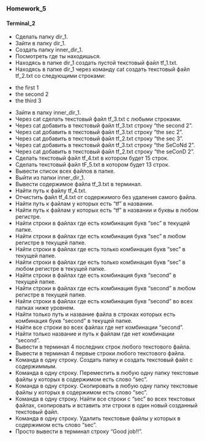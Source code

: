 ### Homework_5
#### Terminal_2

* Сделать папку dir_1.
* Зайти в папку dir_1.
* Создать папку inner_dir_1.
* Посмотреть где ты находишься.
* Находясь в папке dir_1 создать пустой текстовый файл tf_1.txt.
* Находясь в папке dir_1 через команду cat создать текстовый файл tf_2.txt со следующими строками:
- the first 1
- the second 2
- the third 3
* Зайти в папку inner_dir_1.
* Через cat сделать текстовый файл tf_3.txt c любыми строками.
* Через cat добавить в текстовый файл tf_3.txt строку “the second 2”.
* Через cat добавить в текстовый файл tf_3.txt строку “the sec 2”.
* Через cat добавить в текстовый файл tf_2.txt строку “the sec 3”.
* Через cat добавить в текстовый файл tf_3.txt строку “the SeCoNd 2”.
* Через cat добавить в текстовый файл tf_2.txt строку “the seConD 2”.
* Сделать текстовый файл tf_4.txt в котором будет 15 строк.
* Сделать текстовый файл tF_5.txt в котором будет 13 строк.
* Вывести список всех файлов в папке.
* Выйти из папки inner_dir_1.
* Вывести содержимое файла tf_3.txt в терминал.
* Найти путь к файлу tf_4.txt.
* Отчистить файл tf_4.txt от содержимого без удаления самого файла.
* Найти путь к файлам у которых есть “tf” в названии.
* Найти путь к файлам у которых есть “tf” в названии и буквы в любом регистре.
* Найти строки в файлах где есть комбинация букв “sec” в текущей папке.
* Найти строки в файлах где есть комбинация букв “sec” в любом регистре в текущей папке.
* Найти строки в файлах где есть только комбинация букв “sec” в текущей папке.
* Найти строки в файлах где есть только комбинация букв “sec” в любом регистре в текущей папке.
* Найти строки в файлах где есть комбинация букв “second” в текущей папке.
* Найти строки в файлах где есть комбинация букв “second” в любом регистре в текущей папке.
* Найти строки в файлах где есть комбинация букв “second” во всех папках ниже уровнем.
* Найти только путь и название файла в строках которых есть комбинация букв “second” в текущей папке.
* Найти все строки во всех файлах где нет комбинации “second”.
* Найти только название и путь к файлам где нет комбинации “second”.
* Вывести в терминал 4 последних строк любого текстового файла.
* Вывести в терминал 4 первые строки любого текстового файла.
* Команда в одну строку. Создать папку и создать текстовый файл с содержиммым.
* Команда в одну строку. Переместить в любую одну папку текстовые файлы у которых в содержимом есть слово “sec”.
* Команда в одну строку. Скопировать в любую одну папку текстовые файлы у которых в содержимом есть слово “sec”.
* Команда в одну строку. Найти все строки c “sec” во всех текстовых файлах, скопировать и вставить эти строки в один новый созданный текстовый файл.
* Команда в одну строку. Удалить текстовые файлы у которых в содержимом есть слово “sec”.
* Просто вывести в терминал строку “Good job!!”.
